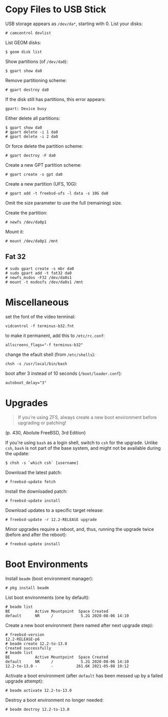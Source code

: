 # Copy Files to USB Stick

USB storage appears as `/dev/da*`, starting with 0. List your disks:

	# camcontrol devlist

List GEOM disks:

	$ geom disk list

Show partitions (of `/dev/da0`):

	$ gpart show da0

Remove partitioning scheme:

	# gpart destroy da0

If the disk still has partitions, this error appears:

	gpart: Device busy

Either delete all partitions:

	$ gpart show da0
	# gpart delete -i 1 da0
	# gpart delete -i 2 da0

Or force delete the partition scheme:

	# gpart destroy -F da0

Create a new GPT partition scheme:

	# gpart create -s gpt da0

Create a new partition (UFS, 10G):

	# gpart add -t freebsd-ufs -l data -s 10G da0

Omit the size parameter to use the full (remaining) size.

Create the partition:

	# newfs /dev/da0p1

Mount it:

	# mount /dev/da0p1 /mnt

## Fat 32

	# sudo gpart create -s mbr da0
	# sudo gpart add -t fat32 da0
	# newfs_msdos -F32 /dev/da0s1
	# mount -t msdosfs /dev/da0s1 /mnt

# Miscellaneous

set the font of the video terminal:

	vidcontrol -f terminus-b32.fnt

to make it permanent, add this to `/etc/rc.conf`:

	allscreens_flags="-f terminus-b32"

change the efault shell (from `/etc/shells`):

	chsh -s /usr/local/bin/bash

boot after 3 instead of 10 seconds (`/boot/loader.conf`):

	autoboot_delay="3"

# Upgrades

> If you're using ZFS, always create a new boot environment before upgrading or
> patching! 

(p. 430, Abolute FreeBSD, 3rd Edition)

If you're using `bash` as a login shell, switch to `csh` for the upgrade. Unlike
`csh`, `bash` is not part of the base system, and might not be available during
the update:

    $ chsh -s `which csh` [username]

Download the latest patch:

    # freebsd-update fetch

Install the downloaded patch:

    # freebsd-update install

Download updates to a specific target release:

    # freebsd-update -r 12.2-RELEASE upgrade

Minor upgrades require a reboot, and, thus, running the upgrade twice (before
and after the reboot):

    # freebsd-update install

# Boot Environments

Install `beadm` (boot environment manager):

    # pkg install beadm

List boot environments (one by default):

    # beadm list
    BE           Active Mountpoint  Space Created
    default      NR     /            5.2G 2020-08-06 14:10

Create a new boot environment (here named after next upgrade step):

    # freebsd-version
    12.2-RELEASE-p6
    # beadm create 12.2-to-13.0
    Created successfully
    # beadm list
    BE           Active Mountpoint  Space Created
    default      NR     /            5.2G 2020-08-06 14:10
    12.2-to-13.0 -      -          261.6K 2021-05-08 19:12

Activate a boot environment (after `default` has been messed up by a failed
upgrade attempt):

    # beadm activate 12.2-to-13.0

Destroy a boot environment no longer needed:

    # beadm destroy 12.2-to-13.0
